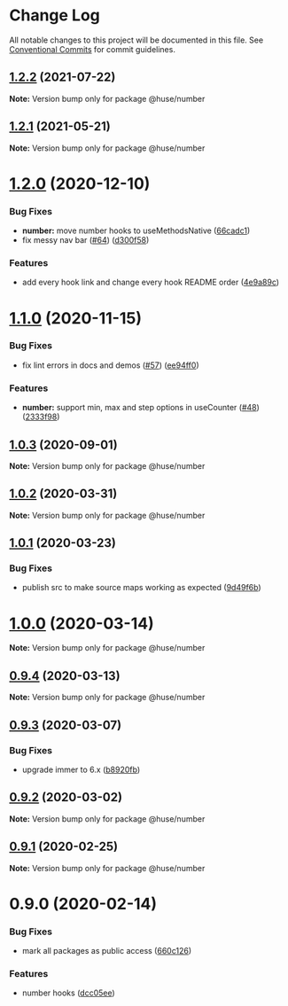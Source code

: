 # Change Log

All notable changes to this project will be documented in this file.
See [Conventional Commits](https://conventionalcommits.org) for commit guidelines.

## [1.2.2](https://github.com/ecomfe/react-hooks/compare/@huse/number@1.2.1...@huse/number@1.2.2) (2021-07-22)

**Note:** Version bump only for package @huse/number





## [1.2.1](https://github.com/ecomfe/react-hooks/compare/@huse/number@1.2.0...@huse/number@1.2.1) (2021-05-21)

**Note:** Version bump only for package @huse/number





# [1.2.0](https://github.com/ecomfe/react-hooks/compare/@huse/number@1.1.0...@huse/number@1.2.0) (2020-12-10)


### Bug Fixes

* **number:** move number hooks to useMethodsNative ([66cadc1](https://github.com/ecomfe/react-hooks/commit/66cadc12c5cc179b82fc4f38ed4a6c5dade0b721))
* fix messy nav bar ([#64](https://github.com/ecomfe/react-hooks/issues/64)) ([d300f58](https://github.com/ecomfe/react-hooks/commit/d300f5800310f880d79e36b459c502c5b4f5cfe2))


### Features

* add every hook link and change every hook README order ([4e9a89c](https://github.com/ecomfe/react-hooks/commit/4e9a89c6bbe846214d65393f0afef24c291718e6))





# [1.1.0](https://github.com/ecomfe/react-hooks/compare/@huse/number@1.0.2...@huse/number@1.1.0) (2020-11-15)


### Bug Fixes

* fix lint errors in docs and demos ([#57](https://github.com/ecomfe/react-hooks/issues/57)) ([ee94ff0](https://github.com/ecomfe/react-hooks/commit/ee94ff02bf09696374ca4250c496a4dec0cbe02a))


### Features

* **number:** support min, max and step options in useCounter ([#48](https://github.com/ecomfe/react-hooks/issues/48)) ([2333f98](https://github.com/ecomfe/react-hooks/commit/2333f98adc623c805b2e8c9b82e52dc150dcbe5d))





## [1.0.3](https://github.com/ecomfe/react-hooks/compare/@huse/number@1.0.2...@huse/number@1.0.3) (2020-09-01)

**Note:** Version bump only for package @huse/number





## [1.0.2](https://github.com/ecomfe/react-hooks/compare/@huse/number@1.0.1...@huse/number@1.0.2) (2020-03-31)

**Note:** Version bump only for package @huse/number





## [1.0.1](https://github.com/ecomfe/react-hooks/compare/@huse/number@0.9.3...@huse/number@1.0.1) (2020-03-23)


### Bug Fixes

* publish src to make source maps working as expected ([9d49f6b](https://github.com/ecomfe/react-hooks/commit/9d49f6b294a445c302f05da958c6e427e7eae669))





# [1.0.0](https://github.com/ecomfe/react-hooks/compare/@huse/number@0.9.3...@huse/number@1.0.0) (2020-03-14)

**Note:** Version bump only for package @huse/number





## [0.9.4](https://github.com/ecomfe/react-hooks/compare/@huse/number@0.9.3...@huse/number@0.9.4) (2020-03-13)

**Note:** Version bump only for package @huse/number





## [0.9.3](https://github.com/ecomfe/react-hooks/compare/@huse/number@0.9.2...@huse/number@0.9.3) (2020-03-07)


### Bug Fixes

* upgrade immer to 6.x ([b8920fb](https://github.com/ecomfe/react-hooks/commit/b8920fb67a14bd111b543efdcd58b67b8277ba46))





## [0.9.2](https://github.com/ecomfe/react-hooks/compare/@huse/number@0.9.1...@huse/number@0.9.2) (2020-03-02)

**Note:** Version bump only for package @huse/number





## [0.9.1](https://github.com/ecomfe/react-hooks/compare/@huse/number@0.9.0...@huse/number@0.9.1) (2020-02-25)

**Note:** Version bump only for package @huse/number





# 0.9.0 (2020-02-14)


### Bug Fixes

* mark all packages as public access ([660c126](https://github.com/ecomfe/react-hooks/commit/660c1265ee27cb0de0e7b456904a22f4370002d0))


### Features

* number hooks ([dcc05ee](https://github.com/ecomfe/react-hooks/commit/dcc05ee6b120e01b2232543413d2388b9fd185d5))
